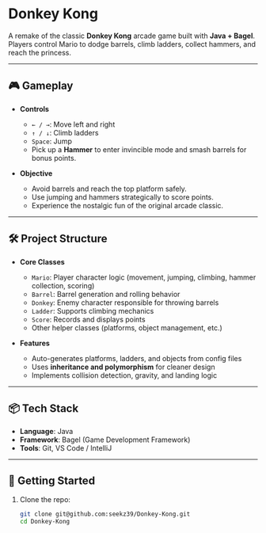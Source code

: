 # Donkey Kong 

A remake of the classic **Donkey Kong** arcade game built with **Java + Bagel**.  
Players control Mario to dodge barrels, climb ladders, collect hammers, and reach the princess.

---

## 🎮 Gameplay

- **Controls**
   - `← / →`: Move left and right
   - `↑ / ↓`: Climb ladders
   - `Space`: Jump
   - Pick up a **Hammer** to enter invincible mode and smash barrels for bonus points.

- **Objective**
   - Avoid barrels and reach the top platform safely.
   - Use jumping and hammers strategically to score points.
   - Experience the nostalgic fun of the original arcade classic.

---

## 🛠️ Project Structure

- **Core Classes**
   - `Mario`: Player character logic (movement, jumping, climbing, hammer collection, scoring)
   - `Barrel`: Barrel generation and rolling behavior
   - `Donkey`: Enemy character responsible for throwing barrels
   - `Ladder`: Supports climbing mechanics
   - `Score`: Records and displays points
   - Other helper classes (platforms, object management, etc.)

- **Features**
   - Auto-generates platforms, ladders, and objects from config files
   - Uses **inheritance and polymorphism** for cleaner design
   - Implements collision detection, gravity, and landing logic

---

## 📦 Tech Stack

- **Language**: Java
- **Framework**: Bagel (Game Development Framework)
- **Tools**: Git, VS Code / IntelliJ

---

## 🚀 Getting Started

1. Clone the repo:
   ```bash
   git clone git@github.com:seekz39/Donkey-Kong.git
   cd Donkey-Kong

